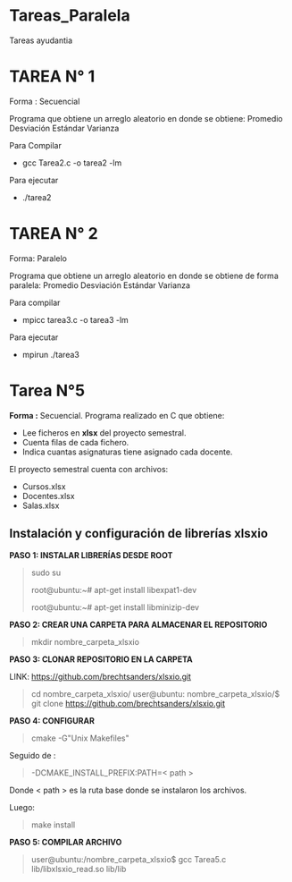 # Tareas_Paralela
Tareas ayudantia

# TAREA N° 1

Forma : Secuencial

Programa que obtiene un arreglo aleatorio en donde se obtiene:
Promedio
Desviación Estándar
Varianza

Para Compilar

- gcc Tarea2.c -o tarea2 -lm

Para ejecutar
- ./tarea2


# TAREA N° 2

Forma: Paralelo

Programa que obtiene un arreglo aleatorio en donde se obtiene de forma paralela:
Promedio
Desviación Estándar
Varianza

Para compilar

- mpicc tarea3.c -o tarea3 -lm

Para ejecutar

- mpirun ./tarea3


# Tarea N°5

**Forma :** Secuencial.
Programa realizado en C que obtiene:
- Lee ficheros en **xlsx** del proyecto semestral.
- Cuenta filas de cada fichero.
- Indica cuantas asignaturas tiene asignado cada docente.

El proyecto semestral cuenta con archivos:
- Cursos.xlsx
- Docentes.xlsx
- Salas.xlsx


## Instalación y configuración de librerías xlsxio

**PASO 1: INSTALAR LIBRERÍAS DESDE ROOT**

> sudo su
>
> root@ubuntu:~# apt-get install libexpat1-dev
>
> root@ubuntu:~# apt-get install libminizip-dev


**PASO 2: CREAR UNA CARPETA PARA ALMACENAR EL REPOSITORIO**

> mkdir nombre_carpeta_xlsxio


**PASO 3: CLONAR REPOSITORIO EN LA CARPETA**

LINK: https://github.com/brechtsanders/xlsxio.git

>cd nombre_carpeta_xlsxio/
>user@ubuntu: nombre_carpeta_xlsxio/$ git clone https://github.com/brechtsanders/xlsxio.git

**PASO 4: CONFIGURAR**
> cmake -G"Unix Makefiles"

Seguido de :
> -DCMAKE_INSTALL_PREFIX:PATH=< path >

Donde < path > es la ruta base donde se instalaron los archivos.

Luego:
>make install

**PASO 5: COMPILAR ARCHIVO**

> user@ubuntu:/nombre_carpeta_xlsxio$ gcc Tarea5.c lib/libxlsxio_read.so lib/lib
